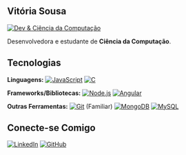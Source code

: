 
## Vitória Sousa
[![Dev & Ciência da Computação](https://img.shields.io/badge/Dev%20%26%20Ci%C3%AAncia%20da%20Computa%C3%A7%C3%A3o-blue?style=flat-square)](https://www.linkedin.com/in/vit%C3%B3ria-sousa-100701260/)

Desenvolvedora e estudante de **Ciência da Computação**.
## Tecnologias

**Linguagens:**
[![JavaScript](https://img.shields.io/badge/JavaScript-F7DF1E?style=flat-square&logo=javascript&logoColor=black)](https://developer.mozilla.org/pt-BR/docs/Web/JavaScript)
[![C](https://img.shields.io/badge/C-00599C?style=flat-square&logo=c&logoColor=white)](https://www.iso.org/standard/74528.html) 

**Frameworks/Bibliotecas:**
[![Node.js](https://img.shields.io/badge/Node.js-43853D?style=flat-square&logo=nodedotjs&logoColor=white)](https://nodejs.org/en/) 
[![Angular](https://img.shields.io/badge/Angular-DD0031?style=flat-square&logo=angular&logoColor=white)](https://angular.io/) 

**Outras Ferramentas:**
[![Git](https://img.shields.io/badge/Git-F05032?style=flat-square&logo=git&logoColor=white)](https://git-scm.com/) (Familiar)
[![MongoDB](https://img.shields.io/badge/MongoDB-47A248?style=flat-square&logo=mongodb&logoColor=white)](https://www.mongodb.com/)
[![MySQL](https://img.shields.io/badge/MySQL-4479A1?style=flat-square&logo=mysql&logoColor=white)](https://www.mysql.com/) 

## Conecte-se Comigo

[![LinkedIn](https://img.shields.io/badge/LinkedIn-0077B5?style=for-the-badge&logo=linkedin&logoColor=white)](https://www.linkedin.com/in/vit%C3%B3ria-sousa-100701260/)
[![GitHub](https://img.shields.io/badge/GitHub-181717?style=flat-square&logo=github&logoColor=white)](https://github.com/vitoria-coder)